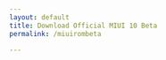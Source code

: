 ```yaml
---
layout: default
title: Download Official MIUI 10 Beta
permalink: /miuirombeta

---
```


<ins class="adsbygoogle" style="display:block" data-ad-client="ca-pub-8526606076277673" data-ad-slot="8128278337" data-ad-format="auto"></ins>
<script>
(adsbygoogle = window.adsbygoogle || []).push({});
</script>

<p style="display:none" id="notice" class="alert alert-warning"><em>remember this:</em> the link here is not appeared out of nowhere, it is loaded from the page or article before you came here. If the link is broken, you can go back to previous page and ask/report at the comment section. Wait until file/link is parsed and appeared at the download button above</p>
<script>function getQueryVariable(e){for(var r=window.location.search.substring(1),t=r.split("&"),n=0;n<t.length;n++){var a=t[n].split("=");if(a[0]==e)return a[1]}return!1}window.onload=function(){var klik=v=getQueryVariable("ver"),t=getQueryVariable("type"),e=getQueryVariable("name");var link="http://bigota.d.miui.com"+"v"+"/"+"t"+_"+v"+_+e";document.getElementById("notice").style="display:block",document.getElementById("parser").innerHTML=t+" "+v,document.getElementById("parser").onclick="window.location="link"};</script>
</div>

<ins class="adsbygoogle" style="display:block" data-ad-client="ca-pub-8526606076277673" data-ad-slot="8128278337" data-ad-format="auto"></ins>
<script>
(adsbygoogle = window.adsbygoogle || []).push({});
</script>
